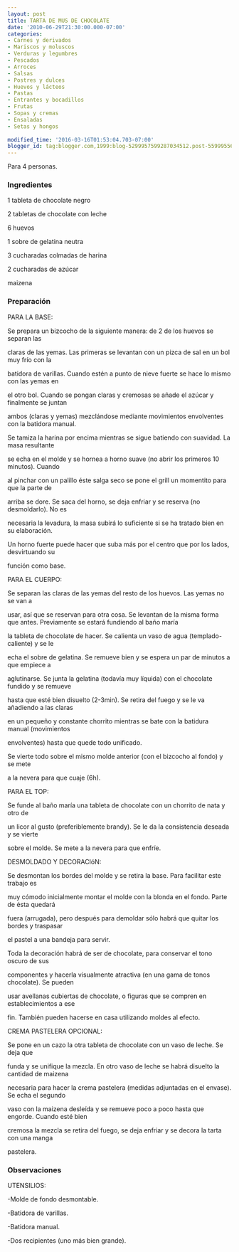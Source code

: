 ```yaml
---
layout: post
title: TARTA DE MUS DE CHOCOLATE
date: '2010-06-29T21:30:00.000-07:00'
categories:
- Carnes y derivados
- Mariscos y moluscos
- Verduras y legumbres
- Pescados
- Arroces
- Salsas
- Postres y dulces
- Huevos y lácteos
- Pastas
- Entrantes y bocadillos
- Frutas
- Sopas y cremas
- Ensaladas
- Setas y hongos
 
modified_time: '2016-03-16T01:53:04.703-07:00'
blogger_id: tag:blogger.com,1999:blog-5299957599287034512.post-5599955665498206007
---
```


Para 4 personas.

<h3>Ingredientes</h3>

1 tableta de chocolate negro

2 tabletas de chocolate con leche

6 huevos

1 sobre de gelatina neutra

3 cucharadas colmadas de harina

2 cucharadas de azúcar

maizena

<h3>Preparación</h3>

PARA LA BASE:

Se prepara un bizcocho de la siguiente manera: de 2 de los huevos se separan las

claras de las yemas. Las primeras se levantan con un pizca de sal en un bol muy frío con la

batidora de varillas. Cuando estén a punto de nieve fuerte se hace lo mismo con las yemas en

el otro bol. Cuando se pongan claras y cremosas se añade el azúcar y finalmente se juntan

ambos (claras y yemas) mezclándose mediante movimientos envolventes con la batidora manual.

Se tamiza la harina por encima mientras se sigue batiendo con suavidad. La masa resultante

se echa en el molde y se hornea a horno suave (no abrir los primeros 10 minutos). Cuando

al pinchar con un palillo éste salga seco se pone el grill un momentito para que la parte de

arriba se dore. Se saca del horno, se deja enfriar y se reserva (no desmoldarlo). No es

necesaria la levadura, la masa subirá lo suficiente si se ha tratado bien en su elaboración.

Un horno fuerte puede hacer que suba más por el centro que por los lados, desvirtuando su

función como base.

PARA EL CUERPO:

Se separan las claras de las yemas del resto de los huevos. Las yemas no se van a

usar, así que se reservan para otra cosa. Se levantan de la misma forma que antes. Previamente se estará fundiendo al baño maría

la tableta de chocolate de hacer. Se calienta un vaso de agua (templado-caliente) y se le

echa el sobre de gelatina. Se remueve bien y se espera un par de minutos a que empiece a

aglutinarse. Se junta la gelatina (todavía muy líquida) con el chocolate fundido y se remueve

hasta que esté bien disuelto (2-3min). Se retira del fuego y se le va añadiendo a las claras

en un pequeño y constante chorrito mientras se bate con la batidura manual (movimientos

envolventes) hasta que quede todo unificado.

Se vierte todo sobre el mismo molde anterior (con el bizcocho al fondo) y se mete

a la nevera para que cuaje (6h).

PARA EL TOP:

Se funde al baño maría una tableta de chocolate con un chorrito de nata y otro de

un licor al gusto (preferiblemente brandy). Se le da la consistencia deseada y se vierte

sobre el molde. Se mete a la nevera para que enfríe.

DESMOLDADO Y DECORACIóN:

Se desmontan los bordes del molde y se retira la base. Para facilitar este trabajo es

muy cómodo inicialmente montar el molde con la blonda en el fondo. Parte de ésta quedará

fuera (arrugada), pero después para demoldar sólo habrá que quitar los bordes y traspasar

el pastel a una bandeja para servir.

Toda la decoración habrá de ser de chocolate, para conservar el tono oscuro de sus

componentes y hacerla visualmente atractiva (en una gama de tonos chocolate). Se pueden

usar avellanas cubiertas de chocolate, o figuras que se compren en establecimientos a ese

fin. También pueden hacerse en casa utilizando moldes al efecto.

CREMA PASTELERA OPCIONAL:

Se pone en un cazo la otra tableta de chocolate con un vaso de leche. Se deja que

funda y se unifique la mezcla. En otro vaso de leche se habrá disuelto la cantidad de maizena

necesaria para hacer la crema pastelera (medidas adjuntadas en el envase). Se echa el segundo

vaso con la maizena desleída y se remueve poco a poco hasta que engorde. Cuando esté bien

cremosa la mezcla se retira del fuego, se deja enfriar y se decora la tarta con una manga

pastelera.

<h3>Observaciones</h3>

UTENSILIOS:

-Molde de fondo desmontable.

-Batidora de varillas.

-Batidora manual.

-Dos recipientes (uno más bien grande).

